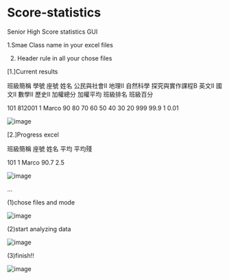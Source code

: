 # Score-statistics

Senior High Score statistics GUI

1.Smae Class name in your excel files

2. Header rule in all your chose files

[1.]Current results

班級簡稱	  學號	  座號	  姓名	公民與社會Ⅱ	地理Ⅱ	自然科學 探究與實作課程B	英文Ⅱ	國文Ⅱ	數學Ⅱ	歷史Ⅱ	加權總分	加權平均	班級排名	班級百分

101       812001    1     Marco     90        80    70        60          50      40    30  20    999      99.9       1       0.01

![image](https://github.com/marcovwu/Score-statistics/blob/master/file_image/score.JPG)


[2.]Progress excel

班級簡稱	座號	姓名	平均	平均殘

101       1    Marco 90.7  2.5

![image](https://github.com/marcovwu/Score-statistics/blob/master/file_image/progress.JPG)

...

(1)chose files and mode

![image](https://github.com/marcovwu/Score-statistics/blob/master/file_image/chose.JPG)

(2)start analyzing data

![image](https://github.com/marcovwu/Score-statistics/blob/master/file_image/run.JPG)

(3)finish!!

![image](https://github.com/marcovwu/Score-statistics/blob/master/file_image/finish.JPG)
